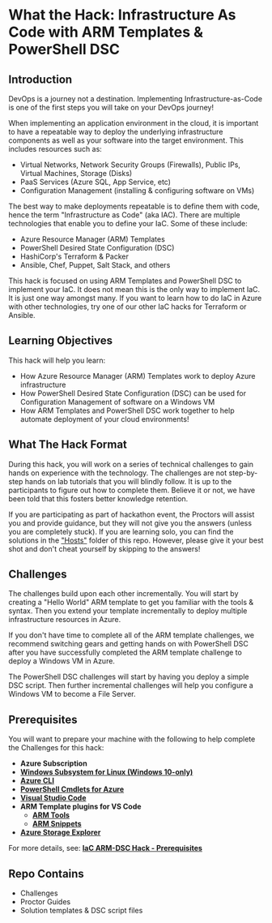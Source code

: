 # What the Hack: Infrastructure As Code with ARM Templates & PowerShell DSC

## Introduction

DevOps is a journey not a destination. Implementing Infrastructure-as-Code is one of the first steps you will take on your DevOps journey!

When implementing an application environment in the cloud, it is important to have a repeatable way to deploy the underlying infrastructure components as well as your software into the target environment.  This includes resources such as:
- Virtual Networks, Network Security Groups (Firewalls), Public IPs, Virtual Machines, Storage (Disks)
- PaaS Services (Azure SQL, App Service, etc)
- Configuration Management (installing & configuring software on VMs)

The best way to make deployments repeatable is to define them with code, hence the term "Infrastructure as Code" (aka IAC).  There are multiple technologies that enable you to define your IaC. Some of these include:
- Azure Resource Manager (ARM) Templates
- PowerShell Desired State Configuration (DSC)
- HashiCorp's Terraform & Packer
- Ansible, Chef, Puppet, Salt Stack, and others

This hack is focused on using ARM Templates and PowerShell DSC to implement your IaC. It does not mean this is the only way to implement IaC.  It is just one way amongst many. If you want to learn how to do IaC in Azure with other technologies, try one of our other IaC hacks for Terraform or Ansible.

## Learning Objectives

This hack will help you learn:
- How Azure Resource Manager (ARM) Templates work to deploy Azure infrastructure
- How PowerShell Desired State Configuration (DSC) can be used for Configuration Management of software on a Windows VM
- How ARM Templates and PowerShell DSC work together to help automate deployment of your cloud environments!


## What The Hack Format

During this hack, you will work on a series of technical challenges to gain hands on experience with the technology. The challenges are not step-by-step hands on lab tutorials that you will blindly follow.  It is up to the participants to figure out how to complete them. Believe it or not, we have been told that this fosters better knowledge retention.  

If you are participating as part of hackathon event, the Proctors will assist you and provide guidance, but they will not give you the answers (unless you are completely stuck).  If you are learning solo, you can find the solutions in the ["Hosts"](./Hosts/) folder of this repo.  However, please give it your best shot and don't cheat yourself by skipping to the answers! 

## Challenges

The challenges build upon each other incrementally. You will start by creating a "Hello World" ARM template to get you familiar with the tools & syntax.  Then you extend your template incrementally to deploy multiple infrastructure resources in Azure.

If you don't have time to complete all of the ARM template challenges, we recommend switching gears and getting hands on with PowerShell DSC after you have successfully completed the ARM template challenge to deploy a Windows VM in Azure.

The PowerShell DSC challenges will start by having you deploy a simple DSC script. Then further incremental challenges will help you configure a Windows VM to become a File Server.

## Prerequisites
 
You will want to prepare your machine with the following to help complete the Challenges for this hack:

* **Azure Subscription**
* [**Windows Subsystem for Linux (Windows 10-only)**](https://docs.microsoft.com/en-us/windows/wsl/install-win10)
* [**Azure CLI**](https://docs.microsoft.com/en-us/cli/azure/install-azure-cli)
* [**PowerShell Cmdlets for Azure**](https://docs.microsoft.com/en-us/powershell/azure/install-azurerm-ps)
* [**Visual Studio Code**](https://code.visualstudio.com/)
* **ARM Template plugins for VS Code**
	* [**ARM Tools**](https://marketplace.visualstudio.com/items?itemName=msazurermtools.azurerm-vscode-tools)
	* [**ARM Snippets**](https://marketplace.visualstudio.com/items?itemName=samcogan.arm-snippets)
* [**Azure Storage Explorer**](https://azure.microsoft.com/en-us/features/storage-explorer/)

For more details, see: [**IaC ARM-DSC Hack - Prerequisites**](./Student/Guides/Prerequisites.md)


 ## Repo Contains
 
 - Challenges
 - Proctor Guides
 - Solution templates & DSC script files